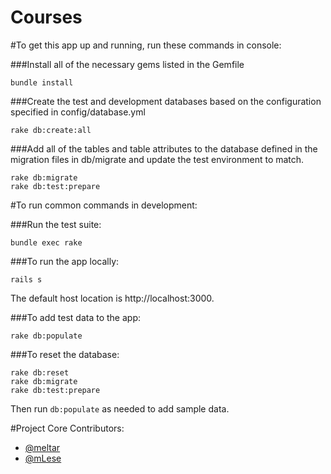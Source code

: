 Courses
==========================

#To get this app up and running, run these commands in console:

###Install all of the necessary gems listed in the Gemfile
```
bundle install
```

###Create the test and development databases based on the configuration specified in config/database.yml
```
rake db:create:all
```

###Add all of the tables and table attributes to the database defined in the migration files in db/migrate and
update the test environment to match.
```
rake db:migrate
rake db:test:prepare
```

#To run common commands in development:

###Run the test suite:
```
bundle exec rake
```

###To run the app locally:
```
rails s
```
The default host location is http://localhost:3000.

###To add test data to the app:
```
rake db:populate
```

###To reset the database:
```
rake db:reset
rake db:migrate
rake db:test:prepare
```
Then run `db:populate` as needed to add sample data.

#Project Core Contributors:
* [@meltar](https://github.com/meltar)
* [@mLese](https://github.com/mlese)

